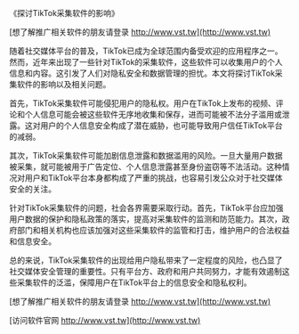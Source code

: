 《探讨TikTok采集软件的影响》

[想了解推广相关软件的朋友请登录 http://www.vst.tw](http://www.vst.tw)

随着社交媒体平台的普及，TikTok已成为全球范围内备受欢迎的应用程序之一。然而，近年来出现了一些针对TikTok的采集软件，这些软件可以收集用户的个人信息和内容。这引发了人们对隐私安全和数据管理的担忧。本文将探讨TikTok采集软件的影响以及相关问题。

首先，TikTok采集软件可能侵犯用户的隐私权。用户在TikTok上发布的视频、评论和个人信息可能会被这些软件无序地收集和保存，进而可能被不法分子滥用或泄露。这对用户的个人信息安全构成了潜在威胁，也可能导致用户信任TikTok平台的减弱。

其次，TikTok采集软件可能加剧信息泄露和数据滥用的风险。一旦大量用户数据被采集，就可能被用于广告定位、个人信息泄露甚至身份盗窃等不法活动。这种情况对用户和TikTok平台本身都构成了严重的挑战，也容易引发公众对于社交媒体安全的关注。

针对TikTok采集软件的问题，社会各界需要采取行动。首先，TikTok平台应加强用户数据的保护和隐私政策的落实，提高对采集软件的监测和防范能力。其次，政府部门和相关机构也应该加强对这些采集软件的监管和打击，维护用户的合法权益和信息安全。

总的来说，TikTok采集软件的出现给用户隐私带来了一定程度的风险，也凸显了社交媒体安全管理的重要性。只有平台方、政府和用户共同努力，才能有效遏制这些采集软件的泛滥，保障用户在TikTok平台上的信息安全和隐私权利。

[想了解推广相关软件的朋友请登录 http://www.vst.tw](http://www.vst.tw)


[访问软件官网 http://www.vst.tw](http://www.vst.tw)
